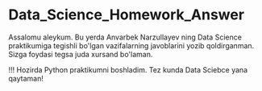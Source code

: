 # Data_Science_Homework_Answer
Assalomu aleykum. Bu yerda Anvarbek Narzullayev ning Data Science praktikumiga tegishli bo'lgan vazifalarning javoblarini yozib qoldirganman. 
Sizga foydasi tegsa juda xursand bo'laman.

!!! Hozirda Python praktikumni boshladim. Tez kunda Data Sciebce yana qaytaman!
